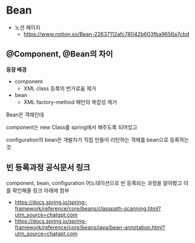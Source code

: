 # Bean
- 노션 페이지
  - https://www.notion.so/Bean-22637112afc78042b603fba9656a7cbd
## @Component, @Bean의 차이

**등장 배경**

- component
    - XML <bean> class 등록의 번거로움 제거
- bean
    - XML factory-method 패턴의 복잡성 제거

Bean은 객체인데

component는 new Class를 spring에서 해주도록 되어있고

configuration의 bean은 개발자가 직접 만들어 리턴하는 객체를 bean으로 등록하는 것

## 빈 등록과정 공식문서 링크

component, bean, configuration 어노테이션으로 빈 등록되는 과정을 알아봤고 이를 확인해줄 링크 아래에 첨부

- https://docs.spring.io/spring-framework/reference/core/beans/classpath-scanning.html?utm_source=chatgpt.com
- https://docs.spring.io/spring-framework/reference/core/beans/java/bean-annotation.html?utm_source=chatgpt.com